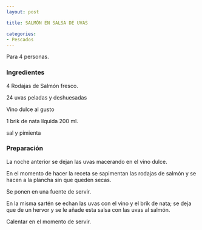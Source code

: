 ```yaml
---
layout: post

title: SALMÓN EN SALSA DE UVAS

categories:
- Pescados
---
```

Para 4 personas.

<h3>Ingredientes</h3>
4 Rodajas de Salmón fresco.

24 uvas peladas y deshuesadas

Vino dulce al gusto

1 brik de nata líquida 200 ml.

sal y pimienta

<h3>Preparación</h3>
La noche anterior se dejan las uvas macerando en el vino dulce.

En el momento de hacer la receta se sapimentan las rodajas de salmón y se hacen a la plancha sin que queden secas.

Se ponen en una fuente de servir.

En la misma sartén se echan las uvas con el vino y el brik de nata; se deja que de un hervor y se le añade esta salsa con las uvas al salmón.

Calentar en el momento de servir.